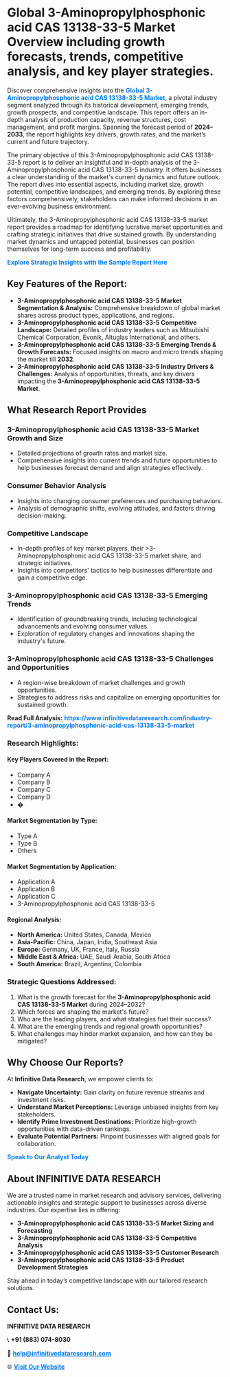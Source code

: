 <h1>Global 3-Aminopropylphosphonic acid CAS 13138-33-5 Market Overview including growth forecasts, trends, competitive analysis, and key player strategies.</h1>
<p>
Discover comprehensive insights into the 
<a href="https://www.infinitivedataresearch.com/industry-report/3-aminopropylphosphonic-acid-cas-13138-33-5-market" rel="dofollow" style="color: #007BFF; text-decoration: none;"><strong>Global 3-Aminopropylphosphonic acid CAS 13138-33-5 Market</strong></a>, a pivotal industry segment analyzed through its historical development, emerging trends, growth prospects, and competitive landscape. This report offers an in-depth analysis of production capacity, revenue structures, cost management, and profit margins. Spanning the forecast period of <strong>2024–2033</strong>, the report highlights key drivers, growth rates, and the market’s current and future trajectory.
</p>
<p>
The primary objective of this 3-Aminopropylphosphonic acid CAS 13138-33-5 report is to deliver an insightful and in-depth analysis of the 3-Aminopropylphosphonic acid CAS 13138-33-5 industry. It offers businesses a clear understanding of the market's current dynamics and future outlook. The report dives into essential aspects, including market size, growth potential, competitive landscapes, and emerging trends. By exploring these factors comprehensively, stakeholders can make informed decisions in an ever-evolving business environment.
</p>
<p>
Ultimately, the 3-Aminopropylphosphonic acid CAS 13138-33-5 market report provides a roadmap for identifying lucrative market opportunities and crafting strategic initiatives that drive sustained growth. By understanding market dynamics and untapped potential, businesses can position themselves for long-term success and profitability.
</p>
<p>
<a href="https://www.infinitivedataresearch.com/request-sample/reportId=111906" style="color: #007BFF; text-decoration: none;"><strong>Explore Strategic Insights with the Sample Report Here</strong></a>
</p>

<h2>Key Features of the Report:</h2>
<ul>
<li><strong>3-Aminopropylphosphonic acid CAS 13138-33-5 Market Segmentation & Analysis:</strong> Comprehensive breakdown of global market shares across product types, applications, and regions.</li>
<li><strong>3-Aminopropylphosphonic acid CAS 13138-33-5 Competitive Landscape:</strong> Detailed profiles of industry leaders such as Mitsubishi Chemical Corporation, Evonik, Altuglas International, and others.</li>
<li><strong>3-Aminopropylphosphonic acid CAS 13138-33-5 Emerging Trends & Growth Forecasts:</strong> Focused insights on macro and micro trends shaping the market till <strong>2032</strong>.</li>
<li><strong>3-Aminopropylphosphonic acid CAS 13138-33-5 Industry Drivers & Challenges:</strong> Analysis of opportunities, threats, and key drivers impacting the <strong>3-Aminopropylphosphonic acid CAS 13138-33-5 Market</strong>.</li>
</ul>

<h2>What Research Report Provides</h2>
<h3>3-Aminopropylphosphonic acid CAS 13138-33-5 Market Growth and Size</h3>
<ul>
<li>Detailed projections of growth rates and market size.</li>
<li>Comprehensive insights into current trends and future opportunities to help businesses forecast demand and align strategies effectively.</li>
</ul>

<h3>Consumer Behavior Analysis</h3>
<ul>
<li>Insights into changing consumer preferences and purchasing behaviors.</li>
<li>Analysis of demographic shifts, evolving attitudes, and factors driving decision-making.</li>
</ul>

<h3>Competitive Landscape</h3>
<ul>
<li>In-depth profiles of key market players, their >3-Aminopropylphosphonic acid CAS 13138-33-5 market share, and strategic initiatives.</li>
<li>Insights into competitors' tactics to help businesses differentiate and gain a competitive edge.</li>
</ul>

<h3>3-Aminopropylphosphonic acid CAS 13138-33-5 Emerging Trends</h3>
<ul>
<li>Identification of groundbreaking trends, including technological advancements and evolving consumer values.</li>
<li>Exploration of regulatory changes and innovations shaping the industry's future.</li>
</ul>

<h3>3-Aminopropylphosphonic acid CAS 13138-33-5 Challenges and Opportunities</h3>
<ul>
<li>A region-wise breakdown of market challenges and growth opportunities.</li>
<li>Strategies to address risks and capitalize on emerging opportunities for sustained growth.</li>
</ul>
<p><strong>Read Full Analysis:</strong> <a href="https://www.infinitivedataresearch.com/industry-report/3-aminopropylphosphonic-acid-cas-13138-33-5-market" rel="dofollow" style="color: #007BFF; text-decoration: none;"><strong>https://www.infinitivedataresearch.com/industry-report/3-aminopropylphosphonic-acid-cas-13138-33-5-market</strong></a></p>
<h3>Research Highlights:</h3>
<h4>Key Players Covered in the Report:</h4>
<ul><li>Company A</li><li>Company B</li><li>Company C</li><li>Company D</li><li>�</li></ul>
<h4>Market Segmentation by Type:</h4>
<ul><li>Type A</li><li>Type B</li><li>Others</li></ul>
<h4>Market Segmentation by Application:</h4>
<ul><li>Application A</li><li>Application B</li><li>Application C</li><li>3-Aminopropylphosphonic acid CAS 13138-33-5</li></ul>

<h4>Regional Analysis:</h4>
<ul>
<li><strong>North America:</strong> United States, Canada, Mexico</li>
<li><strong>Asia-Pacific:</strong> China, Japan, India, Southeast Asia</li>
<li><strong>Europe:</strong> Germany, UK, France, Italy, Russia</li>
<li><strong>Middle East & Africa:</strong> UAE, Saudi Arabia, South Africa</li>
<li><strong>South America:</strong> Brazil, Argentina, Colombia</li>
</ul>

<h3>Strategic Questions Addressed:</h3>
<ol>
<li>What is the growth forecast for the <strong>3-Aminopropylphosphonic acid CAS 13138-33-5 Market</strong> during 2024–2032?</li>
<li>Which forces are shaping the market's future?</li>
<li>Who are the leading players, and what strategies fuel their success?</li>
<li>What are the emerging trends and regional growth opportunities?</li>
<li>What challenges may hinder market expansion, and how can they be mitigated?</li>
</ol>

<h2>Why Choose Our Reports?</h2>
<p>At <strong>Infinitive Data Research</strong>, we empower clients to:</p>
<ul>
<li><strong>Navigate Uncertainty:</strong> Gain clarity on future revenue streams and investment risks.</li>
<li><strong>Understand Market Perceptions:</strong> Leverage unbiased insights from key stakeholders.</li>
<li><strong>Identify Prime Investment Destinations:</strong> Prioritize high-growth opportunities with data-driven rankings.</li>
<li><strong>Evaluate Potential Partners:</strong> Pinpoint businesses with aligned goals for collaboration.</li>
</ul>
<p><a href="https://www.infinitivedataresearch.com/industry-report/3-aminopropylphosphonic-acid-cas-13138-33-5-market" rel="dofollow" style="color: #007BFF; text-decoration: none;"><strong>Speak to Our Analyst Today</strong></a></p>

<h2>About INFINITIVE DATA RESEARCH</h2>
<p>We are a trusted name in market research and advisory services, delivering actionable insights and strategic support to businesses across diverse industries. Our expertise lies in offering:</p>
<ul>
<li><strong>3-Aminopropylphosphonic acid CAS 13138-33-5 Market Sizing and Forecasting</strong></li>
<li><strong>3-Aminopropylphosphonic acid CAS 13138-33-5 Competitive Analysis</strong></li>
<li><strong>3-Aminopropylphosphonic acid CAS 13138-33-5 Customer Research</strong></li>
<li><strong>3-Aminopropylphosphonic acid CAS 13138-33-5 Product Development Strategies</strong></li>
</ul>
<p>Stay ahead in today’s competitive landscape with our tailored research solutions.</p>

<h2>Contact Us:</h2>
<p><strong>INFINITIVE DATA RESEARCH</strong></p>
<p>📞 <strong>+91 (883) 074-8030</strong></p>
<p>📧 <strong><a href="mailto:help@infinitivedataresearch.com" style="color: #007BFF;">help@infinitivedataresearch.com</a></strong></p>
<p>🌐 <strong><a href="https://www.infinitivedataresearch.com" rel="dofollow" style="color: #007BFF;">Visit Our Website</a></strong></p>